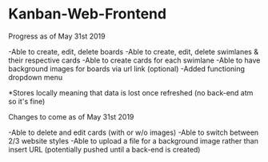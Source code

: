 # Kanban-Web-Frontend

Progress as of May 31st 2019

-Able to create, edit, delete boards
-Able to create, edit, delete swimlanes & their respective cards
-Able to create cards for each swimlane
-Able to have background images for boards via url link (optional)
-Added functioning dropdown menu

*Stores locally meaning that data is lost once refreshed (no back-end atm so it's fine)

Changes to come as of May 31st 2019

-Able to delete and edit cards (with or w/o images)
-Able to switch between 2/3 website styles
-Able to upload a file for a background image rather than insert URL (potentially pushed until a back-end is created)
